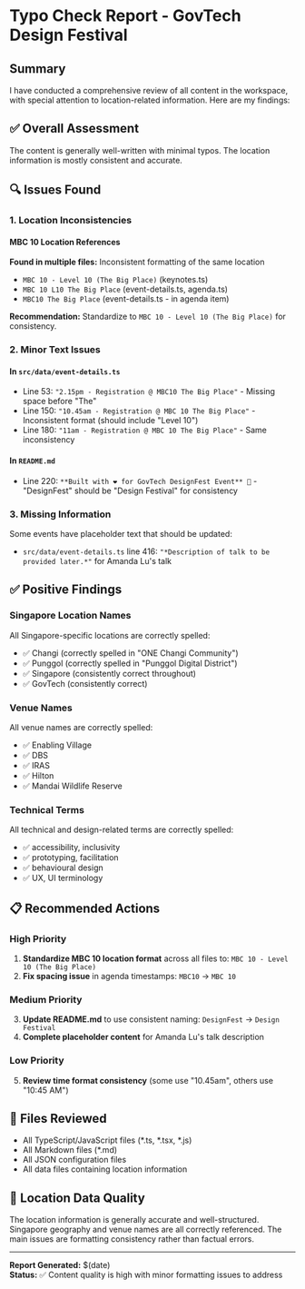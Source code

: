# Typo Check Report - GovTech Design Festival

## Summary
I have conducted a comprehensive review of all content in the workspace, with special attention to location-related information. Here are my findings:

## ✅ Overall Assessment
The content is generally well-written with minimal typos. The location information is mostly consistent and accurate.

## 🔍 Issues Found

### 1. Location Inconsistencies

#### MBC 10 Location References
**Found in multiple files:** Inconsistent formatting of the same location
- `MBC 10 - Level 10 (The Big Place)` (keynotes.ts)
- `MBC 10 L10 The Big Place` (event-details.ts, agenda.ts)
- `MBC10 The Big Place` (event-details.ts - in agenda item)

**Recommendation:** Standardize to `MBC 10 - Level 10 (The Big Place)` for consistency.

### 2. Minor Text Issues

#### In `src/data/event-details.ts`
- Line 53: `"2.15pm - Registration @ MBC10 The Big Place"` - Missing space before "The"
- Line 150: `"10.45am - Registration @ MBC 10 The Big Place"` - Inconsistent format (should include "Level 10")
- Line 180: `"11am - Registration @ MBC 10 The Big Place"` - Same inconsistency

#### In `README.md`
- Line 220: `**Built with ❤️ for GovTech DesignFest Event** 🎉` - "DesignFest" should be "Design Festival" for consistency

### 3. Missing Information
Some events have placeholder text that should be updated:
- `src/data/event-details.ts` line 416: `"*Description of talk to be provided later.*"` for Amanda Lu's talk

## ✅ Positive Findings

### Singapore Location Names
All Singapore-specific locations are correctly spelled:
- ✅ Changi (correctly spelled in "ONE Changi Community")
- ✅ Punggol (correctly spelled in "Punggol Digital District")
- ✅ Singapore (consistently correct throughout)
- ✅ GovTech (consistently correct)

### Venue Names
All venue names are correctly spelled:
- ✅ Enabling Village
- ✅ DBS
- ✅ IRAS  
- ✅ Hilton
- ✅ Mandai Wildlife Reserve

### Technical Terms
All technical and design-related terms are correctly spelled:
- ✅ accessibility, inclusivity
- ✅ prototyping, facilitation
- ✅ behavioural design
- ✅ UX, UI terminology

## 📋 Recommended Actions

### High Priority
1. **Standardize MBC 10 location format** across all files to: `MBC 10 - Level 10 (The Big Place)`
2. **Fix spacing issue** in agenda timestamps: `MBC10` → `MBC 10`

### Medium Priority  
3. **Update README.md** to use consistent naming: `DesignFest` → `Design Festival`
4. **Complete placeholder content** for Amanda Lu's talk description

### Low Priority
5. **Review time format consistency** (some use "10.45am", others use "10:45 AM")

## 🎯 Files Reviewed
- All TypeScript/JavaScript files (*.ts, *.tsx, *.js)
- All Markdown files (*.md)
- All JSON configuration files
- All data files containing location information

## 📍 Location Data Quality
The location information is generally accurate and well-structured. Singapore geography and venue names are all correctly referenced. The main issues are formatting consistency rather than factual errors.

---

**Report Generated:** $(date)  
**Status:** ✅ Content quality is high with minor formatting issues to address